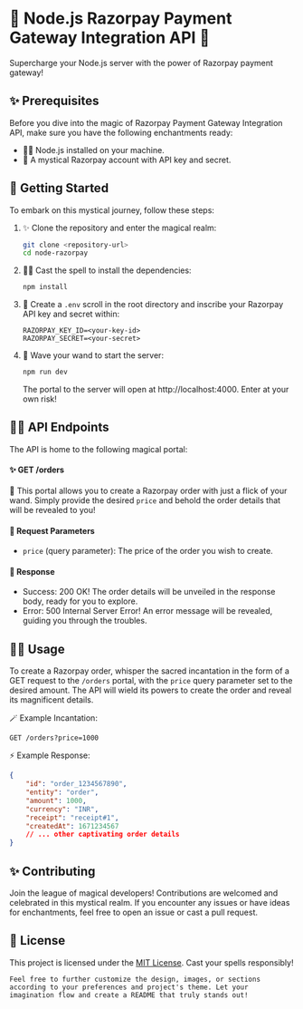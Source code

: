 # 🌟 Node.js Razorpay Payment Gateway Integration API 🌟

Supercharge your Node.js server with the power of Razorpay payment gateway!

## ✨ Prerequisites

Before you dive into the magic of Razorpay Payment Gateway Integration API, make sure you have the following enchantments ready:

- 🧙‍♂️ Node.js installed on your machine.
- 🧪 A mystical Razorpay account with API key and secret.

## 🚀 Getting Started

To embark on this mystical journey, follow these steps:

1. ✨ Clone the repository and enter the magical realm:

   ```bash
   git clone <repository-url>
   cd node-razorpay
   ```

2. 🧙‍♂️ Cast the spell to install the dependencies:

   ```bash
   npm install
   ```

3. 📜 Create a `.env` scroll in the root directory and inscribe your Razorpay API key and secret within:

   ```plaintext
   RAZORPAY_KEY_ID=<your-key-id>
   RAZORPAY_SECRET=<your-secret>
   ```

4. 🎩 Wave your wand to start the server:

   ```bash
   npm run dev
   ```

   The portal to the server will open at http://localhost:4000. Enter at your own risk!

## 🧙‍♂️ API Endpoints

The API is home to the following magical portal:

#### ✨ GET /orders

🔮 This portal allows you to create a Razorpay order with just a flick of your wand. Simply provide the desired `price` and behold the order details that will be revealed to you!

#### 🎁 Request Parameters

- `price` (query parameter): The price of the order you wish to create.

#### 🔮 Response

- Success: 200 OK! The order details will be unveiled in the response body, ready for you to explore.
- Error: 500 Internal Server Error! An error message will be revealed, guiding you through the troubles.

## 🧙‍♂️ Usage

To create a Razorpay order, whisper the sacred incantation in the form of a GET request to the `/orders` portal, with the `price` query parameter set to the desired amount. The API will wield its powers to create the order and reveal its magnificent details.

🪄 Example Incantation:

```http
GET /orders?price=1000
```

⚡️ Example Response:

```json
{
	"id": "order_1234567890",
	"entity": "order",
	"amount": 1000,
	"currency": "INR",
	"receipt": "receipt#1",
	"createdAt": 1671234567
	// ... other captivating order details
}
```

## ✨ Contributing

Join the league of magical developers! Contributions are welcomed and celebrated in this mystical realm. If you encounter any issues or have ideas for enchantments, feel free to open an issue or cast a pull request.

## 📜 License

This project is licensed under the [MIT License](LICENSE). Cast your spells responsibly!

`Feel free to further customize the design, images, or sections according to your preferences and project's theme. Let your imagination flow and create a README that truly stands out!`
